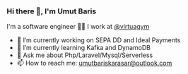 ### Hi there 👋, I'm Umut Baris

I'm a software engineer 👨‍💻 I work at  [@virtuagym](https://github.com/virtuagym)

- 🔭 I’m currently working on SEPA DD and Ideal Payments 
- 🌱 I’m currently learning Kafka and DynamoDB
- 💬 Ask me about Php/Laravel/Mysql/Serverless
- 📫 How to reach me: umutbariskarasar@outlook.com

<!--
**umutbaris/umutbaris** is a ✨ _special_ ✨ repository because its `README.md` (this file) appears on your GitHub profile.

Here are some ideas to get you started:

- 🔭 I’m currently working on FitZone 
- 🌱 I’m currently learning Python 
- 👯 I’m looking to collaborate on ...
- 🤔 I’m looking for help with ...
- 💬 Ask me about ...
- 📫 How to reach me: ...
- 😄 Pronouns: ...
- ⚡ Fun fact: ...
-->
